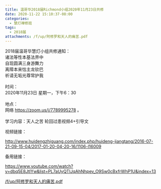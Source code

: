 ```yaml
---
title: 温哥华2018届Richmond小组2020年11月23日共修
date: 2020-11-22 15:10:37-08:00
categories:
  - 慧灯禅修班
tags:
  - 2018届
attachments: /f/up/阿修罗和天人的痛苦.pdf
---
```

2018届温哥华慧灯小组共修通知：\
诸法等性本基法界中\
自现圆满三身游舞力\
离障本来怙主龙钦巴\
祈请无垢光尊常护我\
\
时间：\
2020年11月23日 星期一，下午6：30\
\
地点：\
网络 <https://zoom.us/j/7789995278> 。\
\
学习内容：天人之苦 轮回过患视频4+引导文

视频链接：
<!--StartFragment-->

<http://www.huidengzhiguang.com/index.php/huideng-jiangtang/2016-07-21-09-15-04/2017-01-20-04-20-16/1106-l16009>

<!--EndFragment-->

备用链接：

<!--StartFragment-->

<https://www.youtube.com/watch?v=dbq5E8JtlYw&list=PL7aUyQTIJqAhNhpev_O9Sw0cBxfrWhP1U&index=13>

[/f/up/阿修罗和天人的痛苦.pdf](https://hdvblob.blob.core.windows.net/hdv/f/up/阿修罗和天人的痛苦.pdf)